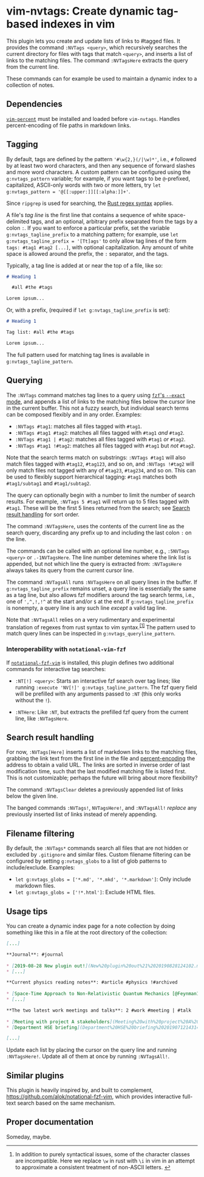 # vim-nvtags: Create dynamic tag-based indexes in vim

This plugin lets you create and update lists of links to #tagged files. It provides the command `:NVTags <query>`, which recursively searches the current directory for files with tags that match `<query>`, and inserts a list of links to the matching files. The command `:NVTagsHere` extracts the query from the current line.

These commands can for example be used to maintain a dynamic index to a collection of notes.

## Dependencies

[`vim-percent`](https://github.com/danielwe/vim-percent) must be installed and loaded before `vim-nvtags`. Handles percent-encoding of file paths in markdown links.

## Tagging

By default, tags are defined by the pattern `'#\w{2,}(/|\w)*'`, i.e., `#` followed by at least two word characters, and then any sequence of forward slashes and more word characters. A custom pattern can be configured using the `g:nvtags_pattern` variable; for example, if you want tags to be `@`-prefixed, capitalized, ASCII-only words with two or more letters, try `let g:nvtags_pattern = '@[[:upper:]][[:alpha:]]+'`.

Since `ripgrep` is used for searching, the [Rust regex syntax](https://docs.rs/regex) applies.

A file's _tag line_ is the first line that contains a sequence of white space-delimited tags, and an optional, arbitrary prefix separated from the tags by a colon `:`. If you want to enforce a particular prefix, set the variable `g:nvtags_tagline_prefix` to a matching pattern; for example, use `let g:nvtags_tagline_prefix = '[Tt]ags'` to only allow tag lines of the form `tags: #tag1 #tag2 [...]`, with optional capitalization. Any amount of white space is allowed around the prefix, the `:` separator, and the tags.

Typically, a tag line is added at or near the top of a file, like so:

```markdown
# Heading 1

  #all #the #tags

Lorem ipsum...
```

Or, with a prefix, (required if `let g:nvtags_tagline_prefix` is set):

```markdown
# Heading 1

Tag list: #all #the #tags

Lorem ipsum...
```

The full pattern used for matching tag lines is available in `g:nvtags_tagline_pattern`.

## Querying

The `:NVTags` command matches tag lines to a query using [`fzf`'s `--exact` mode](https://github.com/junegunn/fzf#search-syntax "Search syntax"), and appends a list of links to the matching files below the cursor line in the current buffer. This not a fuzzy search, but individual search terms can be composed flexibly and in any order. Examples:

* `:NVTags #tag1`: matches all files tagged with `#tag1`.
* `:NVTags #tag1 #tag2`: matches all files tagged with `#tag1` _and_ `#tag2`.
* `:NVTags #tag1 | #tag2`: matches all files tagged with `#tag1` _or_ `#tag2`.
* `:NVTags #tag1 !#tag2`: matches all files tagged with `#tag1` but _not_ `#tag2`.

Note that the search terms match on substrings: `:NVTags #tag1` will also match files tagged with `#tag12`, `#tag123`, and so on, and `:NVTags !#tag2` will only match files not tagged with any of `#tag23`, `#tag234`, and so on. This can be used to flexibly support hierarchical tagging: `#tag1` matches both `#tag1/subtag1` and `#tag1/subtag2`.

The query can optionally begin with a number to limit the number of search results. For example, `:NVTags 5 #tag1` will return up to 5 files tagged with `#tag1`. These will be the first 5 lines returned from the search; see [Search result handling](#search-result-handling) for sort order.

The command `:NVTagsHere`, uses the contents of the current line as the search query, discarding any prefix up to and including the last colon `:` on the line.

The commands can be called with an optional line number, e.g., `:5NVTags <query>` or `.-1NVTagsHere`. The line number detemines where the link list is appended, but not which line the query is extracted from: `:NVTagsHere` always takes its query from the current cursor line.

The command `:NVTagsAll` runs `:NVTagsHere` on all query lines in the buffer. If `g:nvtags_tagline_prefix` remains unset, a query line is essentially the same as a tag line, but also allows fzf modifiers around the tag search terms, i.e., one of `',^,!,!^` at the start and/or `$` at the end. If `g:nvtags_tagline_prefix` is nonempty, a query line is any such line _except_ a valid tag line.

Note that `:NVTagsAll` relies on a very rudimentary and experimental translation of regexes from rust syntax to vim syntax.<sup id="fnref1">[[1]](#fn1)</sup> The pattern used to match query lines can be inspected in `g:nvtags_queryline_pattern`.

### Interoperability with `notational-vim-fzf`

If [`notational-fzf-vim`](https://github.com/alok/notational-fzf-vim) is installed, this plugin defines two additional commands for interactive tag searches:

* `:NT[!] <query>`:
Starts an interactive fzf search over tag lines; like running `:execute 'NV[!]' g:nvtags_tagline_pattern`. The fzf query field will be prefilled with any arguments passed to `:NT` (this only works without the `!`).

* `:NTHere`:
Like `:NT`, but extracts the prefilled fzf query from the current line, like `:NVTagsHere`.

## Search result handling

For now, `:NVTags[Here]` inserts a list of markdown links to the matching files, grabbing the link text from the first line in the file and [percent-encoding](#percent-encodingdecoding) the address to obtain a valid URL. The links are sorted in inverse order of last modification time, such that the last modified matching file is listed first. This is not customizable; perhaps the future will bring about more flexibility?

The command `:NVTagsClear` deletes a previously appended list of links below the given line.

The banged commands `:NVTags!`, `NVTagsHere!`, and `:NVTagsAll!` _replace_ any previously inserted list of links instead of merely appending.

## Filename filtering

By default, the `:NVTags*` commands search all files that are not hidden or excluded by `.gitignore` and similar files. Custom filename filtering can be configured by setting `g:nvtags_globs` to a list of glob patterns to include/exclude. Examples:

* `let g:nvtags_globs = ['*.md', '*.mkd', '*.markdown']`: Only include markdown files.
* `let g:nvtags_globs = ['!*.html']`: Exclude HTML files.

## Usage tips

You can create a dynamic index page for a note collection by doing something like this in a file at the root directory of the collection:

```markdown
[...]

**Journal**: #journal
  
* [2019-08-28 New plugin out!](New%20plugin%20out%21%2020190828124102.md "#journal #vim")
* [...]

**Current physics reading notes**: #article #physics !#archived
  
* [Space-Time Approach to Non-Relativistic Quantum Mechanics [@Feynman1948]](%40Feynman1948%2020181224170000.md "#article #physics/quantum #Feynman")
* [...]

**The two latest work meetings and talks**: 2 #work #meeting | #talk
  
* [Meeting with project A stakeholders](Meeting%20with%20project%20A%20stakeholders%2020190715110311.md "#meeting #work/projectA")
* [Department HSE briefing](Department%20HSE%20briefing%2020190712143148.md "#talk #work")

[...]
```

Update each list by placing the cursor on the query line and running `:NVTagsHere!`. Update all of them at once by running `:NVTagsAll!`.

## Similar plugins

This plugin is heavily inspired by, and built to complement, <https://github.com/alok/notational-fzf-vim>, which provides interactive full-text search based on the same mechanism.

## Proper documentation

Someday, maybe.

---

1. <a id="fn1"></a>In addition to purely syntactical issues, some of the character classes are incompatible. Here we replace `\w` in rust with `\i` in vim in an attempt to approximate a consistent treatment of non-ASCII letters. [↩](#fnref1)
